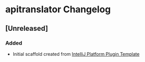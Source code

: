 <!-- Keep a Changelog guide -> https://keepachangelog.com -->

# apitranslator Changelog

## [Unreleased]
### Added
- Initial scaffold created from [IntelliJ Platform Plugin Template](https://github.com/JetBrains/intellij-platform-plugin-template)

